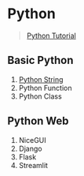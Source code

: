 # Python

> [Python Tutorial](%tutorial-python%)


## Basic Python

1. [Python String](%tutorial-python%)
2. Python Function
3. Python Class

## Python Web

1. NiceGUI
2. Django
3. Flask
4. Streamlit

